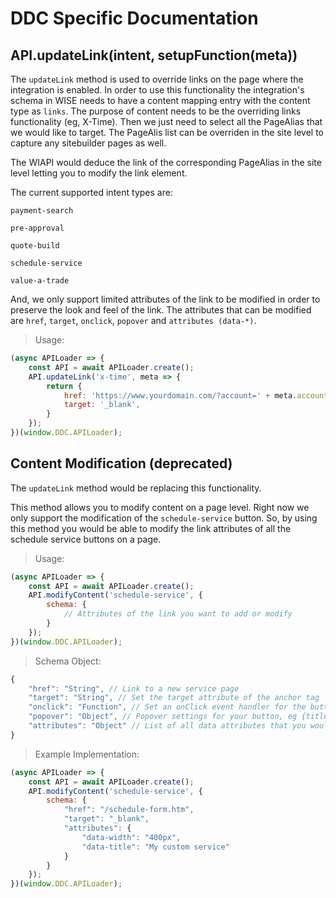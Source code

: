 # DDC Specific Documentation

## API.updateLink(intent, setupFunction(meta))
The `updateLink` method is used to override links on the page where the integration is enabled. 
In order to use this functionality the integration's schema in WISE needs to have a content mapping entry with the content type as `links`.
The purpose of content needs to be the overriding links functionality (eg, X-Time). Then we just need to select all the PageAlias that we would like to target.
The PageAlis list can be overriden in the site level to capture any sitebuilder pages as well.

The WIAPI would deduce the link of the corresponding PageAlias in the site level letting you to modify the link element.

The current supported intent types are: 

`payment-search`

`pre-approval`

`quote-build`

`schedule-service`

`value-a-trade`

And, we only support limited attributes of the link to be modified in order to preserve the look and feel of the link.
The attributes that can be modified are `href`, `target`, `onclick`, `popover` and `attributes (data-*)`.

> Usage:

```javascript
(async APILoader => {
	const API = await APILoader.create();
	API.updateLink('x-time', meta => {
		return {
			href: 'https://www.yourdomain.com/?account=' + meta.accountId,
			target: '_blank',
		}
	});
})(window.DDC.APILoader);
```

## Content Modification (deprecated)

The `updateLink` method would be replacing this functionality.

This method allows you to modify content on a page level. Right now we only support the modification of the `schedule-service` button. So, by using this method you would be able to modify the link attributes of all the schedule service buttons on a page.

> Usage:

```javascript
(async APILoader => {
	const API = await APILoader.create();
	API.modifyContent('schedule-service', {
		schema: {
			// Attributes of the link you want to add or modify
		}
	});
})(window.DDC.APILoader);
```

> Schema Object:

```javascript
{
	"href": "String", // Link to a new service page
	"target": "String", // Set the target attribute of the anchor tag
	"onclick": "Function", // Set an onClick event handler for the button. Remember to reset the href of the button while setting a click event.
	"popover": "Object", // Popover settings for your button, eg {title: "heading", content: "popover text"}
	"attributes": "Object" // List of all data attributes that you would want to add to the button
}
```

> Example Implementation:

```javascript
(async APILoader => {
	const API = await APILoader.create();
	API.modifyContent('schedule-service', {
		schema: {
			"href": "/schedule-form.htm",
			"target": "_blank",
			"attributes": {
				"data-width": "400px",
				"data-title": "My custom service"
			}
		}
	});
})(window.DDC.APILoader);
```
